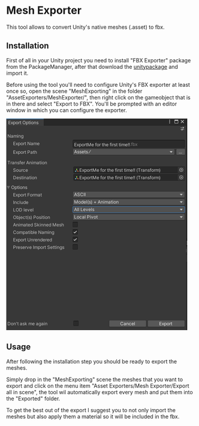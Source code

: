 # Mesh Exporter

This tool allows to convert Unity's native meshes (.asset) to fbx.


## Installation

First of all in your Unity project you need to install "FBX Exporter" package from the PackageManager, after that download the [unitypackage](https://github.com/LuxuryPanda/Unity-AssetExporters/raw/main/AssetExporters.unitypackage) and import it.

Before using the tool you'll need to configure Unity's FBX exporter at least once so, open the scene "MeshExporting" in the folder "AssetExporters/MeshExporter/", then right click on the gameobject that is in there and select "Export to FBX".
You'll be prompted with an editor window in which you can configure the exporter.

![Config Window](https://raw.githubusercontent.com/LuxuryPanda/Unity-AssetExporters/main/%23Screenshots/ExportPanel.png)

## Usage

After following the installation step you should be ready to export the meshes.

Simply drop in the "MeshExporting" scene the meshes that you want to export and click on the menu item "Asset Exporters/Mesh Exporter/Export all in scene",
the tool wil automatically export every mesh and put them into the "Exported" folder.


To get the best out of the export I suggest you to not only import the meshes but also apply them a material so it will be included in the fbx.
  
